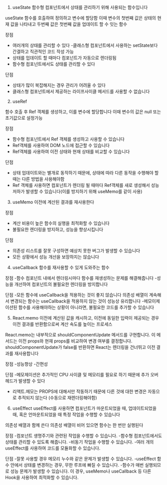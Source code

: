 1. useState
   함수형 컴포넌트에서 상태를 관리하기 위해 사용되는 함수입니다

useState 함수를 호출하여 정의하고 변수에 할당함 이때 변수의 첫번째 값은 상태의
현재 값을 나타내고 두번째 값은 첫번째 값을 업데이트 할 수 잇는 함수

장점

- 여러개의 상태를 관리할 수 있다 -클래스형 컴포넌트에서 사용하는 setState보다 간결하고 직관적인 코드 작성 가능
- 상태를 업데이트 할 때마다 컴포넌트가 자동으로 렌더링됨
- 함수형 컴포넌트에서도 상태를 관리할 수 있다

단점

- 상태가 많이 복잡해지는 경우 관리가 어려울 수 있다
- 클래스형 컴포넌트에서 제공하는 라이프사이클 메서드를 사용할 수 없습니다

2. useRef

함수 호출 후 Ref 객체를 생성하고, 이를 변수에 할당합니다
이때 변수의 값은 null 또는 초기값으로 설정가능

장점

- 함수형 컴포넌트에서 Ref 객체를 생성하고 사용할 수 있습니다
- Ref객체를 사용하여 DOM 노드에 접근할 수 있습니다
- Ref객체를 사용하여 이전 상태와 현재 상태를 비교할 수 있습니다

단점

- 상태 업데이트와는 별개로 동작하기 때문에, 상태에 따라 다른 동작을 수행해야
  할때는 다른 방법을 사용해야함
- Ref 객체를 사용하면 컴포넌트가 렌더링 될 때마다 Ref객체를 새로 생성해서
  성능 저하가 발생할 수 있습니다(이를 방지하기 위해 useMemo를 같이 사용)

3. useMemo
   이전에 계산된 결과를 재사용한다

장점

- 계산 비용이 높은 함수의 실행을 최적화할 수 있습니다
- 불필요한 렌더링을 방지하고, 성능을 향상시킵니다

단점

- 의존성 리스트를 잘못 구성하면 예상치 못한 버그가 발생할 수 있습니다
- 모든 상황에서 성능 개선을 보장하지는 않습니다

4. useCallback
   함수를 재사용할 수 있게 도와주는 함수

장점 -함수 컴포넌트 내에서 렌더링시마다 함수를 재생성하는 문제를 해결해줍니다 -성능을 개선하여 컴포넌트의 불필요한 렌더링을 방지합니다

단점 -모든 함수에 useCallback을 적용하는 것이 좋지 않습니다
의존성 배열이 계속해서 변경되는 함수는 useCallback을 적용하지 않는 것이 성능상 유리합니다 -메모이제이션된 함수를 사용해야하는 상황이 아니라면, 불필요한 코드를 추가할 수 있습니다

5. React.memo
   이전에 계산된 값을 캐시하고, 이전에 동일한 입력이 제공되는 경우 이전 결과를 반환함으로써 계산 속도를 높이는 프로세스

React.memo는 내부적으로 shouldComponentUpdate 메서드를 구현합니다.
이 메서드는 이전 props와 현재 props를 비교하여 변경 여부를 결정합니다.
shouldComponentUpdate가 false를 반환하면 React는 렌더링을 건너뛰고 이전 결과를 재사용합니다

장점 -성능향상 -간편성

단점 -메모제이션은 추가적인 CPU 사이클 및 메모리를 필요로 하기 때문에
추가 오버헤드가 발생할 수 있다

- 리액트.메모는 PROPS에 대해서만 작동하기 때문에 다른 것에 대한 변경은
  자동으로 추적되지 않는다 (수동으로 재렌더링해야함)

6. useEffect
   useEffect를 사용하면 컴포넌트가 마운트되었을 때, 업데이트되었을 때,
   혹은 언마운트되었을 때 특정 작업을 수행할 수 있습니다

의존성 배열과 함께 쓴다 의존성 배열이 비어 있으면 함수는 한 번만 실행된다

장점 -컴포넌트 생명주기와 관련된 작업을 수행할 수 있습니다. -함수형 컴포넌트에서도 상태를 관리할 수 있도록 해줍니다. -비동기 작업을 수행할 수 있습니다. -여러 개의 useEffect를 사용하여 코드를 모듈화할 수 있습니다.

단점 -잘못 사용할 경우 메모리 누수와 같은 문제가 발생할 수 있습니다.
-useEffect 함수 안에서 상태를 변경하는 경우, 무한 루프에 빠질 수 있습니다. -함수가 매번 실행되므로 성능 문제가 발생할 수 있습니다.
이 경우, useMemo나 useCallback 등 다른 Hook을 사용하여 최적화할 수 있습니다.
